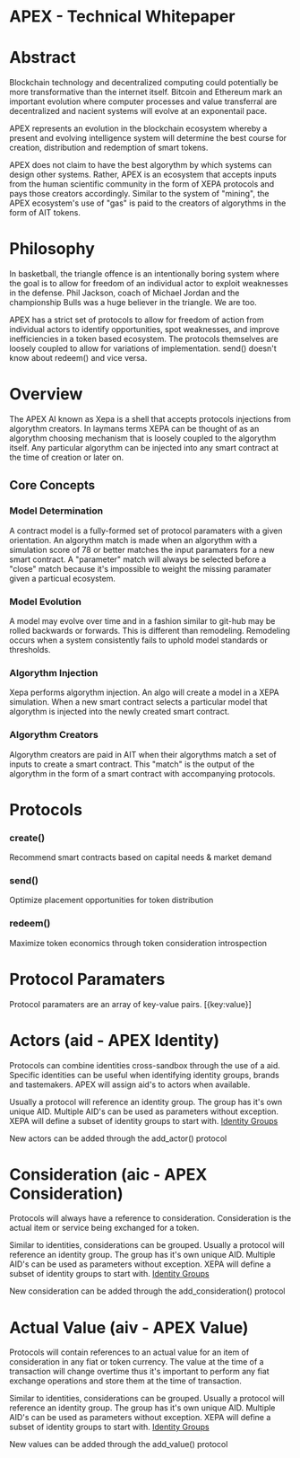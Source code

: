 # APEX - Technical Whitepaper

# Abstract
Blockchain technology and decentralized computing could potentially be more transformative than the internet itself.  Bitcoin and Ethereum mark an important evolution where computer processes and value transferral are decentralized and nacient systems will evolve at an exponentail pace.   

APEX represents an evolution in the blockchain ecosystem whereby a present and evolving intelligence system will determine the best course for creation, distribution and redemption of smart tokens.  

APEX does not claim to have the best algorythm by which systems can design other systems.  Rather, APEX is an ecosystem that accepts inputs from the human scientific community in the form of XEPA protocols and pays those creators accordingly.  Similar to the system of "mining", the APEX ecosystem's use of "gas" is paid to the creators of algorythms in the form of AIT tokens.


# Philosophy
In basketball, the triangle offence is an intentionally boring system where the goal is to allow for freedom of an individual actor to exploit weaknesses in the defense.  Phil Jackson, coach of Michael Jordan and the championship Bulls was a huge believer in the triangle.  We are too.

APEX has a strict set of protocols to allow for freedom of action from individual actors to identify opportunities, spot weaknesses, and improve inefficiencies in a token based ecosystem.  The protocols themselves are loosely coupled to allow for variations of implementation.  send() doesn't know about redeem() and vice versa.


# Overview
The APEX AI known as Xepa is a shell that accepts protocols injections from algorythm creators.  In laymans terms XEPA can be thought of as an algorythm choosing mechanism that is loosely coupled to the algorythm itself.  Any particular algorythm can be injected into any smart contract at the time of creation or later on.


## Core Concepts

### Model Determination
A contract model is a fully-formed set of protocol paramaters with a given orientation.  An algorythm match is made when an algorythm with a simulation score of 78 or better matches the input paramaters for a new smart contract.  A "parameter" match will always be selected before a "close" match because it's impossible to weight the missing paramater given a particual ecosystem.

### Model Evolution
A model may evolve over time and in a fashion similar to git-hub may be rolled backwards or forwards.  This is different than remodeling.  Remodeling occurs when a system consistently fails to uphold model standards or thresholds.

### Algorythm Injection
Xepa performs algorythm injection.  An algo will create a model in a XEPA simulation.  When a new smart contract selects a particular model that algorythm is injected into the newly created smart contract.

### Algorythm Creators
Algorythm creators are paid in AIT when their algorythms match a set of inputs to create a smart contract.  This "match" is the output of the algorythm in the form of a smart contract with accompanying protocols.


# Protocols

### create()
Recommend smart contracts based on capital needs & market demand

### send()
Optimize placement opportunities for token distribution

### redeem()
Maximize token economics through token consideration introspection


# Protocol Paramaters

Protocol paramaters are an array of key-value pairs.
[{key:value}]


# Actors (aid - APEX Identity)

Protocols can combine identities cross-sandbox through the use of a aid.  Specific identities can be useful when identifying identity groups, brands and tastemakers.  APEX will assign aid's to actors when available. 

Usually a protocol will reference an identity group.  The group has it's own unique AID.  Multiple AID's can be used as parameters without exception.  XEPA will define a subset of identity groups to start with.  [Identity Groups](https://www.doapex.com)

New actors can be added through the add_actor() protocol


# Consideration (aic - APEX Consideration)

Protocols will always have a reference to consideration.  Consideration is the actual item or service being exchanged for a token.  

Similar to identities, considerations can be grouped. Usually a protocol will reference an identity group.  The group has it's own unique AID.  Multiple AID's can be used as parameters without exception.  XEPA will define a subset of identity groups to start with.  [Identity Groups](https://www.doapex.com)

New consideration can be added through the add_consideration() protocol


# Actual Value (aiv - APEX Value)

Protocols will contain references to an actual value for an item of consideration in any fiat or token currency.  The value at the time of a transaction will change overtime thus it's important to perform any fiat exchange operations and store them at the time of transaction.

Similar to identities, considerations can be grouped. Usually a protocol will reference an identity group.  The group has it's own unique AID.  Multiple AID's can be used as parameters without exception.  XEPA will define a subset of identity groups to start with.  [Identity Groups](https://www.doapex.com)

New values can be added through the add_value() protocol


